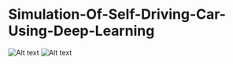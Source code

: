 # Simulation-Of-Self-Driving-Car-Using-Deep-Learning


![Alt text](https://raw.github.com/saurabh-m-w/Simulation-Of-Self-Driving-Car-Using-Deep-Learning/main/screenshot1.jpeg)
![Alt text](https://raw.github.com/saurabh-m-w/Simulation-Of-Self-Driving-Car-Using-Deep-Learning/main/screenshot2.Jpeg)
